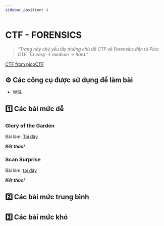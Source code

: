 ```yaml
---
sidebar_position: 4
---
```


# CTF - FORENSICS

> _"Trang này chủ yếu lấy những chủ đề CTF về Forensics đến từ Pico CTF. Từ easy -> medium -> hard."_

[CTF from picoCTF](https://play.picoctf.org/)

## ⚙️ Các công cụ được sử dụng để làm bài

- WSL

## 1️⃣ Các bài mức dễ

### Glory of the Garden

Bài làm: [Tại đây](https://play.picoctf.org/practice/challenge/44?page=6)

***Kết thúc!***

### Scan Surprise

Bài làm: [tại đây](https://play.picoctf.org/practice/challenge/444?page=2)

***Kết thúc!***

## 2️⃣ Các bài mức trung bình

## 3️⃣ Các bài mức khó
